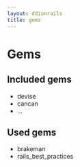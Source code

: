 ```yaml
---
layout: ddionrails
title: gems
---
```


Gems
====

Included gems
-------------

* devise
* cancan
* ...

Used gems
---------

* brakeman
* rails_best_practices
